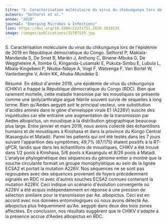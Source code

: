 ```yaml
---
titre: "S. Caractérisation moléculaire du virus du chikungunya lors de l'épidémie de 2019 en République démocratique du Congo."
auteurs: "Selhorst et al."
année: "2020"
journal: "Emerging Microbes & Infections"
lien: https://doi.org/10.1080/22221751.2020.1810135
image: /images/publications/32787529.jpg
---
```

S. Caractérisation moléculaire du virus du chikungunya lors de l'épidémie de 2019 en République démocratique du Congo.
Selhorst P, Makiala-Mandanda S, De Smet B, Mariën J, Anthony C, Binene-Mbuka G, De Weggheleire A, Ilombe G, Kinganda-Lusamaki E, Pukuta-Simbu E, Lubula L, Mbala-Kingebeni P, Nkuba-Ndaye A, Vogt F, Watsenga F, Van Bortel W, Vanlerberghe V, Ariën KK, Ahuka-Mundeke S

Résumé 
En début d'année 2019, une épidémie de virus du chikungunya (CHIKV) a frappé la République démocratique du Congo (RDC). Bien que rarement mortelle, cette maladie transmise par les moustiques se présente comme une (poly)arthralgie aiguë fébrile souvent suivie de séquelles à long terme. Bien qu'Aedes aegypti soit le principal vecteur, une substitution d'acides aminés dans le gène d'enveloppe virale E1 (A226V) suscite des inquiétudes car elle entraîne une augmentation de la transmission par Aedes albopictus, un moustique à la distribution géographique beaucoup plus large. Entre janvier et mars 2019, nous avons collecté des échantillons humains et de moustiques à Kinshasa et dans la province du Kongo Central (Kasangulu et Matadi). Parmi les patients qui ont été testés dans les 7 jours suivant l'apparition des symptômes, 49,7% (87/175) étaient positifs à la RT-qPCR, tandis que dans les échantillons de moustiques, CHIKV a été trouvé dans 1/2 pools à Kinshasa, 5/6 pools à Kasangulu et 8/26 pools à Matadi. L'analyse phylogénétique des séquences du génome entier a montré que la souche circulante formait un groupe monophylétique au sein de la lignée ECSA2 et portait la mutation A226V. Nos séquences ne se sont pas regroupées avec des séquences provenant de foyers précédemment signalés en RDC ni avec d'autres souches ECSA2 connues contenant la mutation A226V. Ceci indique un scénario d'évolution convergente où A226V a été acquis indépendamment en réponse à une pression de sélection similaire pour la transmission par Ae. albopictus. Ceci est en accord avec nos données entomologiques où nous avons détecté Ae. albopictus plus fréquemment qu'Ae. aegypti dans deux des trois zones affectées. En conclusion, nos résultats suggèrent que le CHIKV s'adapte à la présence accrue d'Aedes albopictus en RDC.
